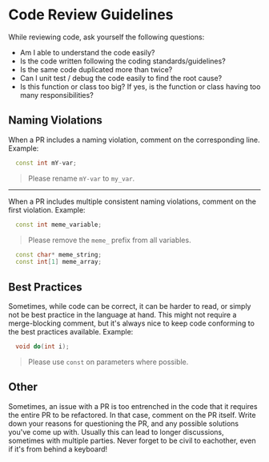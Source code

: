 # Code Review Guidelines

While reviewing code, ask yourself the following questions:

* Am I able to understand the code easily?
* Is the code written following the coding standards/guidelines?
* Is the same code duplicated more than twice?
* Can I unit test / debug the code easily to find the root cause?
* Is this function or class too big? If yes, is the function or class having too many responsibilities?

## Naming Violations

When a PR includes a naming violation, comment on the corresponding line. Example:

```cpp
  const int mY-var;
```
> Please rename `mY-var` to `my_var`.

---

When a PR includes multiple consistent naming violations, comment on the first violation. Example:

```cpp
  const int meme_variable;
```
> Please remove the `meme_` prefix from all variables. 
```cpp
  const char* meme_string;
  const int[1] meme_array;
```

## Best Practices

Sometimes, while code can be correct, it can be harder to read, or simply not be best practice in the language at hand. This
might not require a merge-blocking comment, but it's always nice to keep code conforming to the best practices available.
Example:

```cpp
  void do(int i);
```
> Please use `const` on parameters where possible.

## Other

Sometimes, an issue with a PR is too entrenched in the code that it requires the entire PR to be refactored. In that case,
comment on the PR itself. Write down your reasons for questioning the PR, and any possible solutions you've come up with.
Usually this can lead to longer discussions, sometimes with multiple parties. Never forget to be civil to eachother, even
if it's from behind a keyboard!


